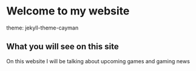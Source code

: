
<!DOCTYPE.html>
<html>
<head>
<h1>Welcome to my website</h1>
</head>
<body>
theme: jekyll-theme-cayman

<h2>What you will see on this site</h2>
<p>On this website I will be talking about upcoming games and gaming news</p>

</body>
</html>
